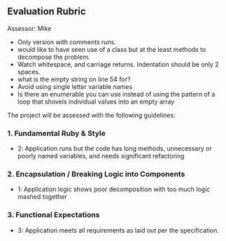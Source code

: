 ## Evaluation Rubric

Assessor: Mike

* Only version with comments runs.
* would like to have seen use of a class but at the least methods to decompose
the problem.
* Watch whitespace, and carriage returns. Indentation should be only 2 spaces.
* what is the empty string on line 54 for?
* Avoid using single letter variable names
* Is there an enumerable you can use instead of using the pattern of a loop
that shovels individual values into an empty array

The project will be assessed with the following guidelines:

### 1. Fundamental Ruby & Style

* 2:  Application runs but the code has long methods, unnecessary or poorly named variables, and needs significant refactoring

### 2. Encapsulation / Breaking Logic into Components

* 1: Application logic shows poor decomposition with too much logic mashed together

### 3. Functional Expectations

* 3: Application meets all requirements as laid out per the specification.
